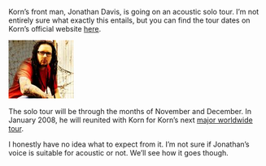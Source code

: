 Korn’s front man, Jonathan Davis, is going on an acoustic solo tour. I’m not entirely sure what exactly this entails, but you can find the tour dates on Korn’s official website [here](http://www.korn.com/site.php?content=tour&bandID=Jonathan).

[![Jonathan Davis](060613_korn.thumbnail.jpg)](https://i0.wp.com/americasmetal.wordpress.com/wp-content/uploads/2007/10/060613_korn.jpg "Jonathan Davis")

The solo tour will be through the months of November and December. In January 2008, he will reunited with Korn for Korn’s next [major worldwide tour](http://www.korn.com/site.php?content=tour&bandID=Korn).

I honestly have no idea what to expect from it. I’m not sure if Jonathan’s voice is suitable for acoustic or not. We’ll see how it goes though.